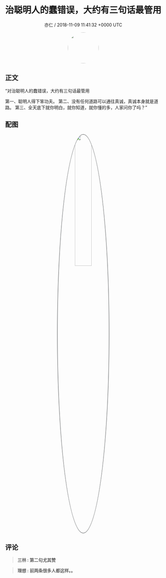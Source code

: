 <h1 align="center">治聪明人的蠢错误，大约有三句话最管用</h1>
<p align="center">
    <a>亦仁 / 2018-11-09 11:41:32 &#43;0000 UTC</a>
</p>

<div align="center">
    <img src="https://images.zsxq.com/Fn3NQqCN8nuGF86yZPXSbEsl0mb3?e=1590940799&amp;token=kIxbL07-8jAj8w1n4s9zv64FuZZNEATmlU_Vm6zD:pfbNc8W3hS0oYG_hyXXh_rHMHuc=" width="100" height="100" style="border:1px solid;border-radius:50%; color:#ffffff"/>
</div>

## 正文

<div>
“对治聪明人的蠢错误，大约有三句话最管用

第一、聪明人得下笨功夫。
第二、没有任何道路可以通往真诚，真诚本身就是道路。
第三、全天底下就你明白，就你知道，就你懂的多，人家问你了吗？”
</div>

## 配图
<div class="image" align="center">

<img src="https://images.zsxq.com/FkUOP4h2le98LjRDaeykLAjnqGex?imageMogr2/auto-orient/thumbnail/800x/format/jpg/blur/1x0/quality/75&amp;e=1590940799&amp;token=kIxbL07-8jAj8w1n4s9zv64FuZZNEATmlU_Vm6zD:Adk-_50UewvHPLz17vJjj5wlMbg=" width="33%" height="33%" style="border:1px solid;border-radius:50%; color:#3c3f41"/>

</div>

## 评论

<div align="left">
<div>

<blockquote >
<span> <strong>三林 : 第二句尤其赞 </strong></span>
</blockquote>

<blockquote >
<span> <strong>理想 : 前两条很多人都这样。。 </strong></span>
</blockquote>

</div>
</div>